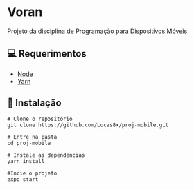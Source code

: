 # Voran
Projeto da disciplina de Programação para Dispositivos Móveis

## 💻 Requerimentos
- [Node](https://nodejs.org/)
- [Yarn](https://yarnpkg.com/)

## 🚀 Instalação

```Shell
# Clone o repositório
git clone https://github.com/Lucas8x/proj-mobile.git

# Entre na pasta
cd proj-mobile

# Instale as dependências
yarn install

#Incie o projeto
expo start
```



